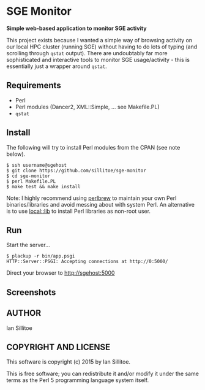 # SGE Monitor

**Simple web-based application to monitor SGE activity**

This project exists because I wanted a simple way of browsing activity on our local HPC cluster (running SGE)
without having to do lots of typing (and scrolling through `qstat` output). There are undoubtably far more sophisticated and interactive tools to monitor SGE usage/activity - this is essentially just a wrapper around `qstat`.

## Requirements

 * Perl
 * Perl modules (Dancer2, XML::Simple, ... see Makefile.PL)
 * `qstat`

## Install

The following will try to install Perl modules from the CPAN (see note below).

    $ ssh username@sgehost
    $ git clone https://github.com/sillitoe/sge-monitor
    $ cd sge-monitor
    $ perl Makefile.PL
    $ make test && make install

Note: I highly recommend using [perlbrew](http://perlbrew.pl) to maintain your own Perl binaries/libraries and avoid messing about with system Perl. An alternative is to use [local::lib](http://stackoverflow.com/questions/2980297/how-can-i-use-cpan-as-a-non-root-user "StackOverflow: how-can-i-use-cpan-as-a-non-root-user") to install Perl libraries as non-root user.

## Run

Start the server...

    $ plackup -r bin/app.psgi
    HTTP::Server::PSGI: Accepting connections at http://0:5000/

Direct your browser to [http://sgehost:5000](http://sgehost:5000)

## Screenshots



## AUTHOR

Ian Sillitoe

## COPYRIGHT AND LICENSE

This software is copyright (c) 2015 by Ian Sillitoe.

This is free software; you can redistribute it and/or modify it under the same terms as the Perl 5 programming language system itself.
